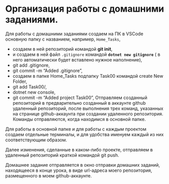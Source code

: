 # Организация работы с домашними заданиями.
Для работы с домашними заданиями создаем на ПК в VSCode  основную папку с названием, например, `Home_Tasks`,
- создаем в ней репозиторий командой **git init**,
- и создаем в ней файл `.gitignore` командой **`dotnet new gitignore`** ( в него автоматически будет вставлено нужное наполнение),
- git add .gitignore,
- git commit -m “Added .gitignore”,
- создаем в папке Home_Tasks  подпапку Task00 командой create New Folder,
- git add Task00/,
- dotnet new console,
- git commit -m “Added project Task00”,
Отправляем созданный репозиторий в предварительно созданный в аккаунте github удаленный репозиторий, после выполнения трех команд, указанных на странице github-аккаунта при создании удаленного репозитория. Команды отправляются, когда находимся в основной папке.

Для работы в основной папке и для работы с каждым проектом создаем отдельные терминалы, и для удобства именуем каждый из них соответствующим образом.

Далее изменения, сделанные в каком-либо проекте, отправляем в удаленный репозиторий краткой командой git push.

Домашнее задание отправляется в окно отправки домашних заданий, находящееся в конце урока, в виде url-адреса моего репозитория, размещенного в моем github-аккаунте.  

